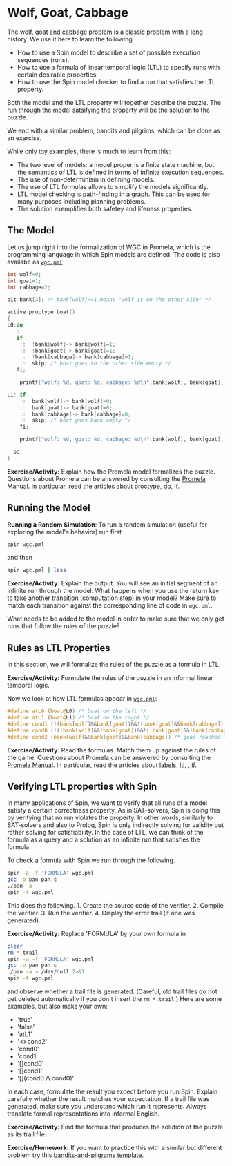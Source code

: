 # Wolf, Goat, Cabbage

The [wolf, goat and cabbage problem](https://en.wikipedia.org/wiki/Wolf,_goat_and_cabbage_problem) is a classic problem with a long history. We use it here to learn the following.

- How to use a Spin model to describe a set of possible execution sequences (runs). 
- How to use a formula of linear temporal logic (LTL) to specify runs with certain desirable properties. 
- How to use the Spin model checker to find a run that satisfies the LTL property. 

Both the model and the LTL property will together describe the puzzle. The run through the model satsifying the property will be the solution to the puzzle. 

We end with a similar problem, bandits and pilgrims, which can be done as an exercise.

While only toy examples, there is much to learn from this:
- The two level of models: a model proper is a finite state machine, but the semantics of LTL is defined in terms of infinite execution sequences.
- The use of non-determinism in defining models.
- The use of LTL formulas allows to simplify the models significantly.
- LTL model checking is path-finding in a graph. This can be used for many purposes including planning problems.
- The solution exemplifies both safetey and lifeness properties.

## The Model

Let us jump right into the formalization of WGC in Promela, which is the programming language in which Spin models are defined. The code is also availabe as [`wgc.pml`](../examples/Wolf-Goat-Cabbage/wgc.pml)

```c
int wolf=0;
int goat=1;
int cabbage=2;

bit bank[3]; /* bank[wolf]==1 means "wolf is on the other side" */ 

active proctype boat()
{ 
L0:do
   ::
   if
    :: 	!bank[wolf]-> bank[wolf]=1;
    :: 	!bank[goat]-> bank[goat]=1;
    :: 	!bank[cabbage]-> bank[cabbage]=1;
    ::  skip; /* boat goes to the other side empty */
   fi;

    printf("wolf: %d, goat: %d, cabbage: %d\n",bank[wolf], bank[goat], bank[cabbage]);

L1: if
    :: 	bank[wolf]-> bank[wolf]=0;
    :: 	bank[goat]-> bank[goat]=0;
    :: 	bank[cabbage]-> bank[cabbage]=0;
    ::  skip; /* boat goes back empty */
    fi;

    printf("wolf: %d, goat: %d, cabbage: %d\n",bank[wolf], bank[goat], bank[cabbage]);

  od
}
```

**Exercise/Activity:** Explain how the Promela model formalizes the puzzle. Questions about Promela can be answered by consulting the [Promela Manual](https://spinroot.com/spin/Man/promela.html). In particular, read the articles about [proctype](https://spinroot.com/spin/Man/proctype.html), [do](https://spinroot.com/spin/Man/do.html), [if](https://spinroot.com/spin/Man/if.html).

## Running the Model

**Running a Random Simulation**: To run a random simulation (useful for exploring the model's behavior) run first
```bash
spin wgc.pml
```
and then
```bash
spin wgc.pml | less
```

**Exercise/Activity:** Explain the output. You will see an initial segment of an infinite run through the model. What happens when you use the return key to take another transition (computation step) in your model? Make sure to match each transition against the corresponding line of code in `wgc.pml`. 

What needs to be added to the model in order to make sure that we only get runs that follow the rules of the puzzle?


## Rules as LTL Properties

In this section, we will formalize the rules of the puzzle as a formula in LTL.

**Exercise/Activity:** Formulate the rules of the puzzle in an informal linear temporal logic.

Now we look at how LTL formulas appear in [`wgc.pml`](../examples/Wolf-Goat-Cabbage/wgc.pml):

```c
#define atL0 (boat@L0) /* boat on the left */
#define atL1 (boat@L1) /* boat on the right */
#define cond1 (!(bank[wolf]&&bank[goat])&&!(bank[goat]&&bank[cabbage]))  /* right side ok */
#define cond0 (!(!bank[wolf]&&!bank[goat])&&!(!bank[goat]&&!bank[cabbage])) /* left side ok */
#define cond2 (bank[wolf]&&bank[goat]&&bank[cabbage]) /* goal reached */

```

**Exercise/Activity:** Read the formulas. Match them up against the rules of the game. Questions about Promela can be answered by consulting the [Promela Manual](https://spinroot.com/spin/Man/promela.html). In particular, read the articles about [labels](https://spinroot.com/spin/Man/labels.html), [ltl](https://spinroot.com/spin/Man/ltl.html), , [if](https://spinroot.com/spin/Man/if.html).

## Verifying LTL properties with Spin

In many applications of Spin, we want to verify that all runs of a model satisfy a certain correctness property. As in SAT-solvers, Spin is doing this by verifying that no run violates the property. In other words, similarly to SAT-solvers and also to Prolog, Spin is only indirectly solving for validity but rather solving for satisfiability. In the case of LTL, we can think of the formula as a query and a solution as an infinite run that satisfies the formula. 

To check a formula with Spin we run through the following. 
```bash
spin -a -f 'FORMULA' wgc.pml
gcc -o pan pan.c
./pan -a
spin -t wgc.pml
```
This does the following. 1. Create the source code of the verifier. 2. Compile the verifier. 3. Run the verifier. 4. Display the error trail (if one was generated).

**Exercise/Activity:** Replace 'FORMULA' by your own formula in
```bash
clear
rm *.trail
spin -a -f 'FORMULA' wgc.pml
gcc -o pan pan.c
./pan -a > /dev/null 2>&1
spin -t wgc.pml
```
and observe whether a trail file is generated. (Careful, old trail files do not get deleted automatically if you don't insert the `rm *.trail`.) Here are some examples, but also make your own:
- 'true'
- 'false' 
- 'atL1'
- '<>cond2'
- 'cond0'
- 'cond1'
- '[]cond0'
- '[]cond1'
- '[](cond0 /\ cond0)'

In each case, formulate the result you expect before you run Spin. Explain carefully whether the result matches your expectation. If a trail file was generated, make sure you understand which run it represents. Always translate formal representations into informal English.

**Exercise/Activity:** Find the formula that produces the solution of the puzzle as its trail file.

**Exercise/Homework:** If you want to practice this with a similar but different problem try this [bandits-and-pilgrams template](../src/Bandits-Pilgrims/bp-template.pml).




